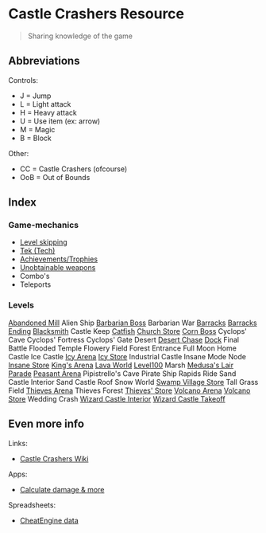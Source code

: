 # Castle Crashers Resource

> Sharing knowledge of the game

## Abbreviations

Controls:

- J = Jump
- L = Light attack
- H = Heavy attack
- U = Use item (ex: arrow)
- M = Magic
- B = Block

Other:

- CC = Castle Crashers (ofcourse)
- OoB = Out of Bounds

## Index

### Game-mechanics

- [Level skipping](/Mechanics/LevelSkip.md)
- [Tek (Tech)](/Mechanics/Tek.md)
- [Achievements/Trophies](/Mechanics/Achievements.md)
- [Unobtainable weapons](/Mechanics/UnobtainableWeapons.md)
- Combo's
- Teleports

### Levels

[Abandoned Mill](/Levels/AbandonedMill.md)
Alien Ship
[Barbarian Boss](/Levels/BarbarianBoss.md)
Barbarian War
[Barracks](/Levels/Barracks.md)
[Barracks Ending](/Levels/Barracks.md)
[Blacksmith](/Levels/Blacksmith.md)
Castle Keep
[Catfish](/Levels/Catfish.md)
[Church Store](/Levels/Stores.md)
[Corn Boss](/Levels/CornBoss.md)
Cyclops' Cave
Cyclops' Fortress
Cyclops' Gate
Desert
[Desert Chase](/Levels/DesertChase.md)
[Dock](/Levels/Dock.md)
Final Battle
Flooded Temple
Flowery Field
Forest Entrance
Full Moon
Home Castle
Ice Castle
[Icy Arena](/Levels/Arenas.md)
[Icy Store](/Levels/Stores.md)
Industrial Castle
Insane Mode Node
[Insane Store](/Levels/Stores.md)
[King's Arena](/Levels/Arenas.md)
[Lava World](/Levels/LavaWorld.md)
[Level100](/Levels/Level100.md)
Marsh
[Medusa's Lair](/Levels/Medusa.md)
[Parade](/Levels/Parade.md)
[Peasant Arena](/Levels/Arenas.md)
Pipistrello's Cave
Pirate Ship
Rapids Ride
Sand Castle Interior
Sand Castle Roof
Snow World
[Swamp Village Store](/Levels/Stores.md)
Tall Grass Field
[Thieves Arena](/Levels/Arenas.md)
Thieves Forest
[Thieves' Store](/Levels/Stores.md)
[Volcano Arena](/Levels/Arenas.md)
[Volcano Store](/Levels/Stores.md)
Wedding Crash
[Wizard Castle Interior](/Levels/WizardCastleInterior.md)
[Wizard Castle Takeoff](/Levels/WizardCastleTakeoff.md)

## Even more info

Links:

- [Castle Crashers Wiki](https://castlecrashers.fandom.com)

Apps:

- [Calculate damage & more](https://a1rpun.github.io/castle-crashers-stats/)

Spreadsheets:

- [CheatEngine data](https://docs.google.com/spreadsheets/d/1vsrf9KrzcrKVIjyHcOtaErx58amaT5JZy50lexA6_F4/edit?usp=sharing)